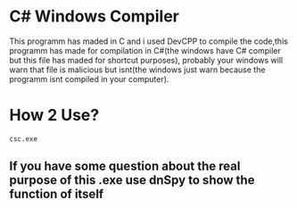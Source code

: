 # C# Windows Compiler

This programm has maded in C and i used DevCPP to compile the code,this programm has made for compilation in C#(the windows have C# compiler but this file has maded for shortcut purposes), probably your windows will warn that file is malicious but isnt(the windows just warn because the programm isnt compiled in your computer).

# How 2 Use?

```console
csc.exe 
```

## If you have some question about the real purpose of this .exe use dnSpy to show the function of itself
